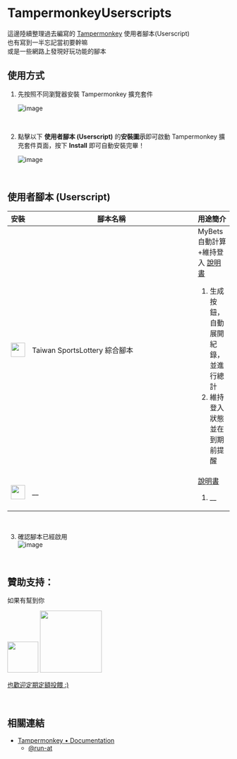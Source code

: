 # TampermonkeyUserscripts

這邊陸續整理過去編寫的 [Tampermonkey](https://www.tampermonkey.net/) 使用者腳本(Userscript)  
也有寫到一半忘記當初要幹嘛  
或是一些網路上發現好玩功能的腳本  

## 使用方式

1. 先按照不同瀏覽器安裝 Tampermonkey 擴充套件  

   ![image](https://github.com/user-attachments/assets/97f3be72-0db1-4af1-aa88-33872be66b30)  
  
&#8203;  

2. 點擊以下 **使用者腳本 (Userscript)** 的**安裝圖示**即可啟動 Tampermonkey 擴充套件頁面，按下 **Install** 即可自動安裝完畢！  

    ![image](https://github.com/user-attachments/assets/9bc05fcf-9f82-4568-85fa-59cc1f4510ca)  

&#8203;  

## 使用者腳本 (Userscript)

<table>
  <thead>
    <tr>
      <th nowrap>安裝</th>
      <th width="420">腳本名稱</th>
      <th nowrap>用途簡介</th>
    </tr>
  </thead>
  <tbody>
    <tr>
      <td>
        <a href="https://raw.githubusercontent.com/jjj9458/TampermonkeyUserscripts/main/src/TSL_toolA/TSL_toolA.user.js"><img src="https://www.reshot.com/preview-assets/icons/YZ2MBN3G6V/download-from-the-cloud-YZ2MBN3G6V.svg" width="32"/></a>
      </td>
      <td>Taiwan SportsLottery 綜合腳本</td>
      <td>
         MyBets 自動計算+維持登入	
      <a href="https://github.com/jjj9458/TampermonkeyUserscripts/blob/main/src/TSL_toolA/Changelog.md">說明書</a><br>
        <ol>
          <li>生成按鈕，自動展開紀錄，並進行總計</li>
          <li>維持登入狀態並在到期前提醒</li>
        </ol>
      </td>
    </tr>
    <tr>
      <td>
        <a href=".user.js"><img src="https://www.reshot.com/preview-assets/icons/YZ2MBN3G6V/download-from-the-cloud-YZ2MBN3G6V.svg" width="32"/></a>
      </td>
      <td>__</td>
      <td>
      <a href="Changelog.md">說明書</a><br>
        <ol>
          <li>__</li>
      </td>
    </tr>
  </tbody>
</table>  

&#8203;  
          
3. 確認腳本已經啟用  
![image](https://github.com/user-attachments/assets/43b678bd-9543-40d2-a8e8-7bac8d5ad1b6)

&#8203;  

## 贊助支持：
如果有幫到你
<p align="left">
  <a href="https://p.ecpay.com.tw/B651285">
    <img src="https://payment.ecpay.com.tw/Upload/QRCode/202504/QRCode_f581a638-4852-44ad-b863-b47aff0fa1aa.png" width="70"/></a>
   <a href="https://p.ecpay.com.tw/B651285">
    <img src="https://www.ecpay.com.tw/Content/Themes/WebStyle20131201/images/header_logo.png" width="140"/></a>
  </a>
</p>      

[也歡迎定期定額投餵 :)](https://pay.ecpay.com.tw/CreditPayment/ExpressCredit?MerchantID=3451959 )   

&#8203;  

## 相關連結

- [Tampermonkey • Documentation](https://www.tampermonkey.net/documentation.php)
  - [@run-at](https://www.tampermonkey.net/documentation.php#_run_at)

<!--
.md架構參考
https://github.com/doggy8088/TampermonkeyUserscripts/tree/main
-->
